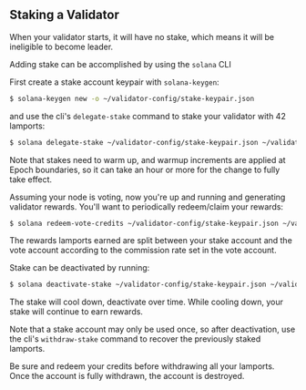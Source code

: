 ## Staking a Validator
When your validator starts, it will have no stake, which means it will be
ineligible to become leader.

Adding stake can be accomplished by using the `solana` CLI

First create a stake account keypair with `solana-keygen`:
```bash
$ solana-keygen new -o ~/validator-config/stake-keypair.json
```
and use the cli's `delegate-stake` command to stake your validator with 42 lamports:
```bash
$ solana delegate-stake ~/validator-config/stake-keypair.json ~/validator-vote-keypair.json 42 lamports
```

Note that stakes need to warm up, and warmup increments are applied at Epoch boundaries, so it can take an hour
or more for the change to fully take effect.

Assuming your node is voting, now you're up and running and generating validator rewards.  You'll want
to periodically redeem/claim your rewards:

```bash
$ solana redeem-vote-credits ~/validator-config/stake-keypair.json ~/validator-vote-keypair.json
```

The rewards lamports earned are split between your stake account and the vote account according to the
commission rate set in the vote account.

Stake can be deactivated by running:
```bash
$ solana deactivate-stake ~/validator-config/stake-keypair.json ~/validator-vote-keypair.json
```

The stake will cool down, deactivate over time.  While cooling down, your stake will continue to earn
rewards.

Note that a stake account may only be used once, so after deactivation, use the
cli's `withdraw-stake` command to recover the previously staked lamports.

Be sure and redeem your credits before withdrawing all your lamports.
Once the account is fully withdrawn, the account is destroyed.
